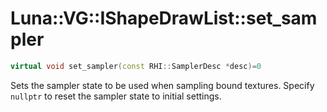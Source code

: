 # Luna::VG::IShapeDrawList::set_sampler

```c++
virtual void set_sampler(const RHI::SamplerDesc *desc)=0
```

Sets the sampler state to be used when sampling bound textures. Specify `nullptr` to reset the sampler state to initial settings. 

